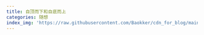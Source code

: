 ```yaml
---
title: 自顶而下和自底而上
categories: 随想
index_img: 'https://raw.githubusercontent.com/Baokker/cdn_for_blog/main/blog_imgs/defaultImages.jpg'
---
```


